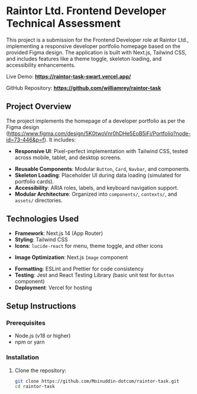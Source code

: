 # Raintor Ltd. Frontend Developer Technical Assessment

This project is a submission for the Frontend Developer role at Raintor Ltd., implementing a responsive developer portfolio homepage based on the provided Figma design. The application is built with Next.js, Tailwind CSS, and includes features like a theme toggle, skeleton loading, and accessibility enhancements.

Live Demo: **https://raintor-task-swart.vercel.app/**

GitHub Repository: **https://github.com/williamrey/raintor-task**

## Project Overview

The project implements the homepage of a developer portfolio as per the Figma design (https://www.figma.com/design/5K0twoVnr0hDHe5EoB5jFi/Portfolio?node-id=73-446&p=f). It includes:

- **Responsive UI**: Pixel-perfect implementation with Tailwind CSS, tested across mobile, tablet, and desktop screens.
<!-- - **Theme Toggle**: Dark/light mode with persistence using `localStorage` and Tailwind’s `dark` class. -->
- **Reusable Components**: Modular `Button`, `Card`, `Navbar`, and components.
- **Skeleton Loading**: Placeholder UI during data loading (simulated for portfolio cards).
- **Accessibility**: ARIA roles, labels, and keyboard navigation support.
- **Modular Architecture**: Organized into `components/`, `contexts/`, and `assets/` directories.

## Technologies Used

- **Framework**: Next.js 14 (App Router)
- **Styling**: Tailwind CSS
- **Icons**: `lucide-react` for menu, theme toggle, and other icons
<!-- - **State Management**: React Context API (`ThemeContext`) for theme toggle -->
- **Image Optimization**: Next.js `Image` component
<!-- - **Type Checking**: TypeScript for type safety -->
- **Formatting**: ESLint and Prettier for code consistency
- **Testing**: Jest and React Testing Library (basic unit test for `Button` component)
- **Deployment**: Vercel for hosting

## Setup Instructions

### Prerequisites
- Node.js (v18 or higher)
- npm or yarn

### Installation
1. Clone the repository:
   ```bash
   git clone https://github.com/Moinuddin-dotcom/raintor-task.git
   cd raintor-task